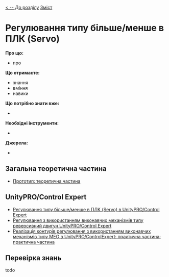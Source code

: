 [< -- До розділу](../README.md)         [Зміст](../../contents.md)

# Регулювання типу більше/менше в ПЛК (Servo)

**Про що:**

- про 

**Що отримаєте:**

- знання 
- вміння 
- навики 

**Що потрібно знати вже:**

- 

**Необхідні інструменти:**

- 

**Джерела:** 

- 

## Загальна теоретична частина

- [Прототип: теоретична частина](teor.md)

## UnityPRO/Control Expert

- [Регулювання типу більше/менше в ПЛК (Servo) в UnityPRO/Control Expert](teorun.md)
- [Регулювання з використанням виконавчих механізмів типу реверсивний двигун UnityPRO/Control Expert](exampleun.md)
- [Реалізація контурів регулювання з використанням виконавчих механізмів типу МЕО в UnityPRO/ControlExpert: практична частина: практична частина](labun.md)



## Перевірка знань

todo